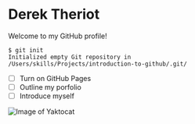 # Derek Theriot

Welcome to my GitHub profile!

```
$ git init
Initialized empty Git repository in /Users/skills/Projects/introduction-to-github/.git/
```

- [ ] Turn on GitHub Pages
- [ ] Outline my porfolio
- [ ] Introduce myself

![Image of Yaktocat](https://octodex.github.com/images/yaktocat.png)

